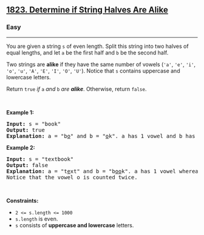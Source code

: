 <h2><a href="https://leetcode.com/problems/determine-if-string-halves-are-alike">1823. Determine if String Halves Are Alike</a></h2><h3>Easy</h3><hr><p>You are given a string <code>s</code> of even length. Split this string into two halves of equal lengths, and let <code>a</code> be the first half and <code>b</code> be the second half.</p>

<p>Two strings are <strong>alike</strong> if they have the same number of vowels (<code>'a'</code>, <code>'e'</code>, <code>'i'</code>, <code>'o'</code>, <code>'u'</code>, <code>'A'</code>, <code>'E'</code>, <code>'I'</code>, <code>'O'</code>, <code>'U'</code>). Notice that <code>s</code> contains uppercase and lowercase letters.</p>

<p>Return <code>true</code><em> if </em><code>a</code><em> and </em><code>b</code><em> are <strong>alike</strong></em>. Otherwise, return <code>false</code>.</p>

<p> </p>
<p><strong class="example">Example 1:</strong></p>

<pre>
<strong>Input:</strong> s = "book"
<strong>Output:</strong> true
<strong>Explanation:</strong> a = "b<u>o</u>" and b = "<u>o</u>k". a has 1 vowel and b has 1 vowel. Therefore, they are alike.
</pre>

<p><strong class="example">Example 2:</strong></p>

<pre>
<strong>Input:</strong> s = "textbook"
<strong>Output:</strong> false
<strong>Explanation:</strong> a = "t<u>e</u>xt" and b = "b<u>oo</u>k". a has 1 vowel whereas b has 2. Therefore, they are not alike.
Notice that the vowel o is counted twice.
</pre>

<p> </p>
<p><strong>Constraints:</strong></p>

<ul>
	<li><code>2 <= s.length <= 1000</code></li>
	<li><code>s.length</code> is even.</li>
	<li><code>s</code> consists of <strong>uppercase and lowercase</strong> letters.</li>
</ul>
